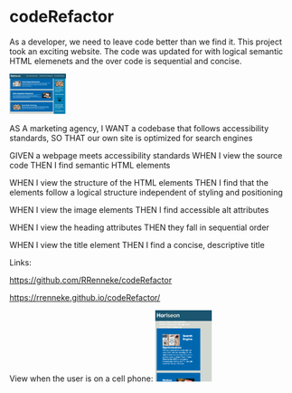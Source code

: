 # codeRefactor

As a developer, we need to leave code better than we find it. This project took an exciting website. The code was updated for with logical semantic HTML elemenets and the over code is sequential and concise. 

<img src="Images/HoriseonComputerScreenShot.png" alt="Website sreen shot for a computer user" width="100">

AS A marketing agency, I WANT a codebase that follows accessibility standards, SO THAT our own site is optimized for search engines


GIVEN a webpage meets accessibility standards
WHEN I view the source code
THEN I find semantic HTML elements

WHEN I view the structure of the HTML elements
THEN I find that the elements follow a logical structure independent of styling and positioning

WHEN I view the image elements
THEN I find accessible alt attributes

WHEN I view the heading attributes
THEN they fall in sequential order

WHEN I view the title element
THEN I find a concise, descriptive title


Links: 

https://github.com/RRenneke/codeRefactor

https://rrenneke.github.io/codeRefactor/

View when the user is on a cell phone:
<img src="Images/HoriseonCellPhoneScreenShot.png" alt="Website sreen shot for a cell phone user" width="100">
